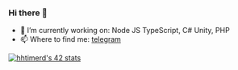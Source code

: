 ### Hi there 👋

- 🔭 I’m currently working on:
  Node JS TypeScript, C# Unity, PHP
- 📫 Where to find me: [telegram](https://t.me/hheimerd)

[![hhtimerd's 42 stats](https://badge42.herokuapp.com/api/stats/hhtimerd)](https://github.com/JaeSeoKim/badge42)
